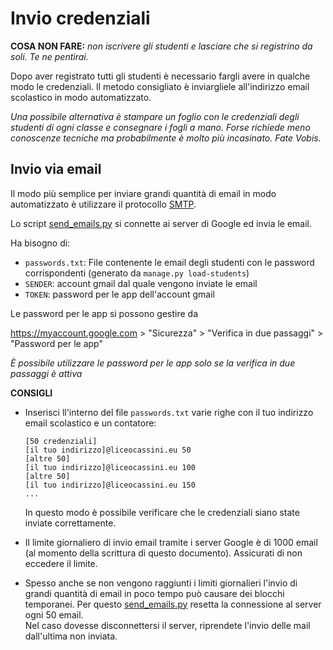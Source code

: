# Invio credenziali
**COSA NON FARE:** *non iscrivere gli studenti e lasciare che si registrino da soli. Te ne pentirai.*

Dopo aver registrato tutti gli studenti è necessario fargli avere in qualche modo le credenziali. Il metodo consigliato è inviargliele all'indirizzo email scolastico in modo automatizzato.

*Una possibile alternativa è stampare un foglio con le credenziali degli studenti di ogni classe e consegnare i fogli a mano. Forse richiede meno conoscenze tecniche ma probabilmente è molto più incasinato. Fate Vobis.*

## Invio via email

Il modo più semplice per inviare grandi quantità di email in modo automatizzato è utilizzare il protocollo [SMTP](https://support.google.com/a/answer/176600?hl=it).

Lo script [send_emails.py](../data/send_emails.py) si connette ai server di Google ed invia le email.

Ha bisogno di:
- `passwords.txt`: File contenente le email degli studenti con le password corrispondenti (generato da `manage.py load-students`)
- `SENDER`: account gmail dal quale vengono inviate le email
- `TOKEN`: password per le app dell'account gmail

Le password per le app si possono gestire da

<https://myaccount.google.com> > "Sicurezza" > "Verifica in due passaggi" > "Password per le app"

*È possibile utilizzare le password per le app solo se la verifica in due passaggi è attiva*

**CONSIGLI**
- Inserisci ll'interno del file `passwords.txt` varie righe con il tuo indirizzo email scolastico e un contatore:
    ```
    [50 credenziali]
    [il tuo indirizzo]@liceocassini.eu 50
    [altre 50]
    [il tuo indirizzo]@liceocassini.eu 100
    [altre 50]
    [il tuo indirizzo]@liceocassini.eu 150
    ...
    ```
    In questo modo è possibile verificare che le credenziali siano state inviate correttamente.

- Il limite giornaliero di invio email tramite i server Google è di 1000 email (al momento della scrittura di questo documento). Assicurati di non eccedere il limite.

- Spesso anche se non vengono raggiunti i limiti giornalieri l'invio di grandi quantità di email in poco tempo può causare dei blocchi temporanei. Per questo [send_emails.py](../data/send_emails.py) resetta la connessione al server ogni 50 email.\
Nel caso dovesse disconnettersi il server, riprendete l'invio delle mail dall'ultima non inviata.
